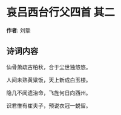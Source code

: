 # 哀吕西台行父四首  其二

**作者**: 刘摰

## 诗词内容

仙骨萧疏古柏秋，合于尘世独悠悠。

人间未熟黄粱饭，天上新成白玉楼。

隐几不闻遗治命，飞旌何日向西州。

识君惟有崔夫子，预说衣冠一蜕留。

